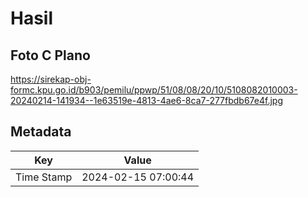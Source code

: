 # Hasil

## Foto C Plano

https://sirekap-obj-formc.kpu.go.id/b903/pemilu/ppwp/51/08/08/20/10/5108082010003-20240214-141934--1e63519e-4813-4ae6-8ca7-277fbdb67e4f.jpg


## Metadata

| Key        | Value               |
| ---------- | ------------------- |
| Time Stamp | 2024-02-15 07:00:44 |



